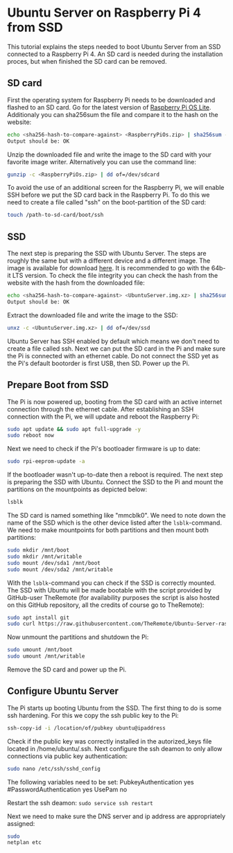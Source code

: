 # Ubuntu Server on Raspberry Pi 4 from SSD

This tutorial explains the steps needed to boot Ubuntu Server from an SSD connected to a Raspberry Pi 4. An SD card is needed during the installation proces, but when finished the SD card can be removed.

## SD card
First the operating system for Raspberry Pi needs to be downloaded and flashed to an SD card. Go for the latest version of [Raspberry Pi OS Lite](https://www.raspberrypi.org/software/operating-systems/). Additionaly you can sha256sum the file and compare it to the hash on the website:

```bash
echo <sha256-hash-to-compare-against> <RaspberryPiOs.zip> | sha256sum -c
Output should be: OK
```

Unzip the downloaded file and write the image to the SD card with your favorite image writer. Alternatively you can use the command line:

```bash
gunzip -c <RaspberryPiOs.zip> | dd of=/dev/sdcard
```

To avoid the use of an additional screen for the Raspberry Pi, we will enable SSH before we put the SD card back in the Raspberry Pi. To do this we need to create a file called "ssh" on the boot-partition of the SD card:

```bash
touch /path-to-sd-card/boot/ssh
```

## SSD
The next step is preparing the SSD with Ubuntu Server. The steps are roughly the same but with a different device and a different image. The image is available for download [here](https://ubuntu.com/download/raspberry-pi). It is recommended to go with the 64b-it LTS version. To check the file integrity you can check the hash from the website with the hash from the downloaded file:

```bash
echo <sha256-hash-to-compare-against> <UbuntuServer.img.xz> | sha256sum -c
Output should be: OK
```

Extract the downloaded file and write the image to the SSD:

```bash
unxz -c <UbuntuServer.img.xz> | dd of=/dev/ssd
```

Ubuntu Server has SSH enabled by default which means we don't need to create a file called ssh. Next we can put the SD card in the Pi and make sure the Pi is connected with an ethernet cable. Do not connect the SSD yet as the Pi's default bootorder is first USB, then SD. Power up the Pi.

## Prepare Boot from SSD

The Pi is now powered up, booting from the SD card with an active internet connection through the ethernet cable. After establishing an SSH connection with the Pi, we will update and reboot the Raspberry Pi:

```bash
sudo apt update && sudo apt full-upgrade -y
sudo reboot now
```

Next we need to check if the Pi's bootloader firmware is up to date:

```bash
sudo rpi-eeprom-update -a
```

If the bootloader wasn't up-to-date then a reboot is required. The next step is preparing the SSD with Ubuntu. Connect the SSD to the Pi and mount the partitions on the mountpoints as depicted below:

```bash
lsblk
```

The SD card is named something like "mmcblk0". We need to note down the name of the SSD which is the other device listed after the `lsblk`-command. We need to make mountpoints for both partitions and then mount both partitions:

```bash
sudo mkdir /mnt/boot
sudo mkdir /mnt/writable
sudo mount /dev/sda1 /mnt/boot
sudo mount /dev/sda2 /mnt/writable
```

With the `lsblk`-command you can check if the SSD is correctly mounted. The SSD with Ubuntu will be made bootable with the script provided by GitHub-user TheRemote (for availability purposes the script is also hosted on this GitHub repository, all the credits of course go to TheRemote):

```bash
sudo apt install git
sudo curl https://raw.githubusercontent.com/TheRemote/Ubuntu-Server-raspi4-unofficial/master/BootFix.sh | sudo bash
```

Now unmount the partitions and shutdown the Pi:

```bash
sudo umount /mnt/boot
sudo umount /mnt/writable
```

Remove the SD card and power up the Pi.

## Configure Ubuntu Server

The Pi starts up booting Ubuntu from the SSD. The first thing to do is some ssh hardening. For this we copy the ssh public key to the Pi:

```bash
ssh-copy-id -i /location/of/pubkey ubuntu@ipaddress
```

Check if the public key was correctly installed in the autorized_keys file located in /home/ubuntu/.ssh. Next configure the ssh deamon to only allow connections via public key authentication:

```bash
sudo nano /etc/ssh/sshd_config
```

The following variables need to be set:
PubkeyAuthentication yes
#PasswordAuthentication yes
UsePam no

Restart the ssh deamon: `sudo service ssh restart`

Next we need to make sure the DNS server and ip address are appropriately assigned:

```bash
sudo 
netplan etc
